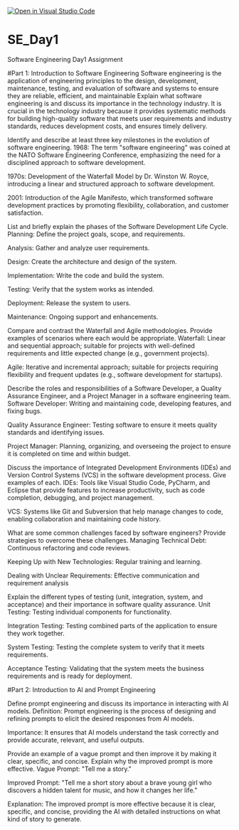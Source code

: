 [![Open in Visual Studio Code](https://classroom.github.com/assets/open-in-vscode-2e0aaae1b6195c2367325f4f02e2d04e9abb55f0b24a779b69b11b9e10269abc.svg)](https://classroom.github.com/online_ide?assignment_repo_id=16978153&assignment_repo_type=AssignmentRepo)
# SE_Day1
Software Engineering Day1 Assignment

#Part 1: Introduction to Software Engineering
Software engineering is the application of engineering principles to the design, development, maintenance, testing, and evaluation of software and systems to ensure they are reliable, efficient, and maintainable
Explain what software engineering is and discuss its importance in the technology industry.
It is crucial in the technology industry because it provides systematic methods for building high-quality software that meets user requirements and industry standards, reduces development costs, and ensures timely delivery.

Identify and describe at least three key milestones in the evolution of software engineering.
1968: The term "software engineering" was coined at the NATO Software Engineering Conference, emphasizing the need for a disciplined approach to software development.

1970s: Development of the Waterfall Model by Dr. Winston W. Royce, introducing a linear and structured approach to software development.

2001: Introduction of the Agile Manifesto, which transformed software development practices by promoting flexibility, collaboration, and customer satisfaction.

List and briefly explain the phases of the Software Development Life Cycle.
Planning: Define the project goals, scope, and requirements.

Analysis: Gather and analyze user requirements.

Design: Create the architecture and design of the system.

Implementation: Write the code and build the system.

Testing: Verify that the system works as intended.

Deployment: Release the system to users.

Maintenance: Ongoing support and enhancements.

Compare and contrast the Waterfall and Agile methodologies. Provide examples of scenarios where each would be appropriate.
Waterfall: Linear and sequential approach; suitable for projects with well-defined requirements and little expected change (e.g., government projects).

Agile: Iterative and incremental approach; suitable for projects requiring flexibility and frequent updates (e.g., software development for startups).

Describe the roles and responsibilities of a Software Developer, a Quality Assurance Engineer, and a Project Manager in a software engineering team.
Software Developer: Writing and maintaining code, developing features, and fixing bugs.

Quality Assurance Engineer: Testing software to ensure it meets quality standards and identifying issues.

Project Manager: Planning, organizing, and overseeing the project to ensure it is completed on time and within budget.

Discuss the importance of Integrated Development Environments (IDEs) and Version Control Systems (VCS) in the software development process. Give examples of each.
IDEs: Tools like Visual Studio Code, PyCharm, and Eclipse that provide features to increase productivity, such as code completion, debugging, and project management.

VCS: Systems like Git and Subversion that help manage changes to code, enabling collaboration and maintaining code history.

What are some common challenges faced by software engineers? Provide strategies to overcome these challenges.
Managing Technical Debt: Continuous refactoring and code reviews.

Keeping Up with New Technologies: Regular training and learning.

Dealing with Unclear Requirements: Effective communication and requirement analysis

Explain the different types of testing (unit, integration, system, and acceptance) and their importance in software quality assurance.
Unit Testing: Testing individual components for functionality.

Integration Testing: Testing combined parts of the application to ensure they work together.

System Testing: Testing the complete system to verify that it meets requirements.

Acceptance Testing: Validating that the system meets the business requirements and is ready for deployment.

#Part 2: Introduction to AI and Prompt Engineering

Define prompt engineering and discuss its importance in interacting with AI models.
Definition: Prompt engineering is the process of designing and refining prompts to elicit the desired responses from AI models.

Importance: It ensures that AI models understand the task correctly and provide accurate, relevant, and useful outputs.

Provide an example of a vague prompt and then improve it by making it clear, specific, and concise. Explain why the improved prompt is more effective.
Vague Prompt: "Tell me a story."

Improved Prompt: "Tell me a short story about a brave young girl who discovers a hidden talent for music, and how it changes her life."

Explanation: The improved prompt is more effective because it is clear, specific, and concise, providing the AI with detailed instructions on what kind of story to generate.
